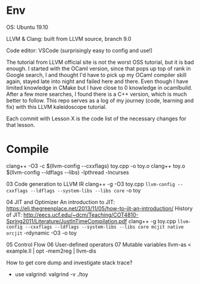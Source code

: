 # Env
OS: Ubuntu 19.10

LLVM & Clang: built from LLVM source, branch 9.0

Code editor: VSCode (surprisingly easy to config and use!)

The tutorial from LLVM official site is not the worst OSS tutorial, but it is bad enough. I started with the OCaml version, since that pops up top of rank in Google search, I and thought I'd have to pick up my OCaml compiler skill again, stayed late into night and failed here and there. Even though I have limited knowledge in CMake but I have close to 0 knowledge in ocamlbuild. After a few more searches, I found there is a C++ version, which is much better to follow. This repo serves as a log of my journey (code, learning and fix) with this LLVM kaleidoscope tutorial.

Each commit with Lesson X is the code list of the necessary changes for that lesson.


# Compile
clang++ -O3 -c $(llvm-config --cxxflags) toy.cpp -o toy.o
clang++ toy.o $(llvm-config --ldflags --libs) -lpthread -lncurses

03 Code generation to LLVM IR
clang++ -g -O3 toy.cpp `llvm-config --cxxflags --ldflags --system-libs --libs core` -o toy

04 JIT and Optimizer
An introduction to JIT: https://eli.thegreenplace.net/2013/11/05/how-to-jit-an-introduction/
History of JIT: http://eecs.ucf.edu/~dcm/Teaching/COT4810-Spring2011/Literature/JustInTimeCompilation.pdf
clang++ -g toy.cpp `llvm-config --cxxflags --ldflags --system-libs --libs core mcjit native orcjit` -rdynamic -O3 -o toy

05 Control Flow
06 User-defined operators
07 Mutable variables
llvm-as < example.ll | opt -mem2reg | llvm-dis

How to get core dump and investigate stack trace?
- use valgrind: valgrind -v ./toy
